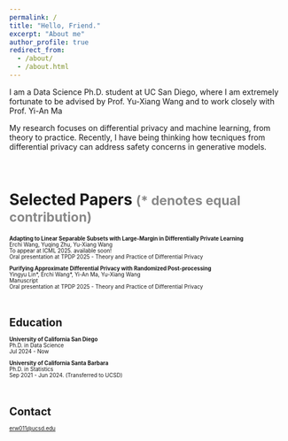 ```yaml
---
permalink: /
title: "Hello, Friend."
excerpt: "About me"
author_profile: true
redirect_from: 
  - /about/
  - /about.html
---
```


I am a <a href="https://datascience.ucsd.edu/" style="text-decoration:none">Data Science</a> Ph.D. student at UC San Diego, where I am extremely fortunate to be advised by Prof. <a href="https://cseweb.ucsd.edu/~yuxiangw/" style="text-decoration:none">Yu-Xiang Wang</a> and to work closely with Prof. <a href="https://sites.google.com/view/yianma/home" style="text-decoration:none">Yi-An Ma</a>

My research focuses on differential privacy and machine learning, from theory to practice. Recently, I have being thinking how tecniques from differential privacy can address safety concerns in generative models. 

<br />


Selected Papers <small><span style="color:#888888">(\* denotes equal contribution)</span><small>
======
**Adapting to Linear Separable Subsets with Large-Margin in Differentially Private Learning**
<br> Erchi Wang, Yuqing Zhu, Yu-Xiang Wang
<br> To appear at ICML 2025. <a href="https://erchiw.github.io" style="text-decoration:none">available soon!</a> 
<br> Oral presentation at <a href="https://tpdp.journalprivacyconfidentiality.org/2025/" style="text-decoration:none">TPDP 2025</a> - Theory and Practice of Differential Privacy

**Purifying Approximate Differential Privacy with Randomized Post-processing**
<br> Yingyu Lin\*, Erchi Wang\*, Yi-An Ma, Yu-Xiang Wang
<br> <a href="https://arxiv.org/pdf/2503.21071" style="text-decoration:none">Manuscript</a>
<br> Oral presentation at <a href="https://tpdp.journalprivacyconfidentiality.org/2025/" style="text-decoration:none">TPDP 2025</a> - Theory and Practice of Differential Privacy

<br />



Education
======
**University of California San Diego**
<br>Ph.D. in Data Science
<br>Jul 2024 - Now

**University of California Santa Barbara**
<br>Ph.D. in Statistics 
<br>Sep 2021 - Jun 2024. (Transferred to UCSD)


<br />

Contact
======
erw011@ucsd.edu

<!-- <a href="/files/CV_ErchiWang.pdf" style="text-decoration:none">My résumé.</a> -->
